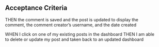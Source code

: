 
## Acceptance Criteria


THEN the comment is saved and the post is updated to display the comment, the comment creator’s username, and the date created

WHEN I click on one of my existing posts in the dashboard
THEN I am able to delete or update my post and taken back to an updated dashboard




